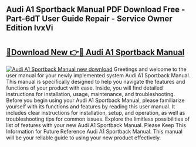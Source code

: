 ## Audi A1 Sportback Manual PDF Download Free - Part-6dT User Guide Repair - Service Owner Edition lvxVi

# <h2><a href="http://cf24496.oget.top/?id=Audi+A1+Sportback+Manual">🔗Download New 👉🔴 Audi A1 Sportback Manual</a></h2>

[![Audi A1 Sportback Manual new download](https://i.imgur.com/5g1atiW.png)](http://cf24496.oget.top/?id=Audi+A1+Sportback+Manual)
Greetings and welcome to the user manual for your newly implemented system Audi A1 Sportback Manual. This manual is specifically designed to help you navigate the features and functions of your product with ease. Inside, you will find detailed instructions for installation, usage, maintenance, and troubleshooting. Before you begin using your Audi A1 Sportback Manual, please familiarize yourself with its functions and features by reading this user manual. It includes clear instructions for installation, setup, and operation, as well as troubleshooting tips for common issues. Explore the limitless possibilities of list of features with your new Audi A1 Sportback Manual. Please Keep This Information for Future Reference Audi A1 Sportback Manual. This manual will be your reliable guide to using your new product effectively.
